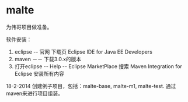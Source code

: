 malte
=====
为伟哥项目做准备。

软件安装：
1. eclipse -- 官网 下载页 Eclipse IDE for Java EE Developers
2. maven －－ 下载3.0.x的版本
3. 打开eclipse -- Help -- Eclipse MarketPlace 搜索 Maven Integration for Eclipse 安装所有内容

18-2-2014
创建例子项目，包括：malte-base, malte-m1, malte-test.
通过maven来进行项目组装。

